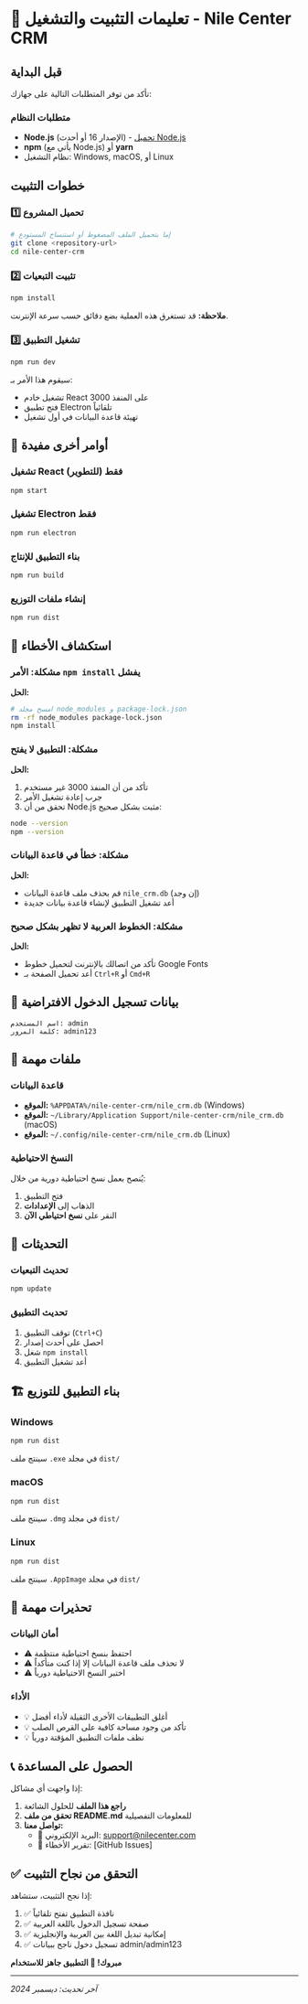 # 🚀 تعليمات التثبيت والتشغيل - Nile Center CRM

## قبل البداية

تأكد من توفر المتطلبات التالية على جهازك:

### متطلبات النظام
- **Node.js** (الإصدار 16 أو أحدث) - [تحميل Node.js](https://nodejs.org/)
- **npm** (يأتي مع Node.js) أو **yarn**
- نظام التشغيل: Windows, macOS, أو Linux

## خطوات التثبيت

### 1️⃣ تحميل المشروع
```bash
# إما بتحميل الملف المضغوط أو استنساخ المستودع
git clone <repository-url>
cd nile-center-crm
```

### 2️⃣ تثبيت التبعيات
```bash
npm install
```

**ملاحظة:** قد تستغرق هذه العملية بضع دقائق حسب سرعة الإنترنت.

### 3️⃣ تشغيل التطبيق
```bash
npm run dev
```

سيقوم هذا الأمر بـ:
- تشغيل خادم React على المنفذ 3000
- فتح تطبيق Electron تلقائياً
- تهيئة قاعدة البيانات في أول تشغيل

## 🔧 أوامر أخرى مفيدة

### تشغيل React فقط (للتطوير)
```bash
npm start
```

### تشغيل Electron فقط
```bash
npm run electron
```

### بناء التطبيق للإنتاج
```bash
npm run build
```

### إنشاء ملفات التوزيع
```bash
npm run dist
```

## 🐛 استكشاف الأخطاء

### مشكلة: الأمر `npm install` يفشل
**الحل:**
```bash
# امسح مجلد node_modules و package-lock.json
rm -rf node_modules package-lock.json
npm install
```

### مشكلة: التطبيق لا يفتح
**الحل:**
1. تأكد من أن المنفذ 3000 غير مستخدم
2. جرب إعادة تشغيل الأمر
3. تحقق من أن Node.js مثبت بشكل صحيح:
```bash
node --version
npm --version
```

### مشكلة: خطأ في قاعدة البيانات
**الحل:**
- قم بحذف ملف قاعدة البيانات `nile_crm.db` (إن وجد)
- أعد تشغيل التطبيق لإنشاء قاعدة بيانات جديدة

### مشكلة: الخطوط العربية لا تظهر بشكل صحيح
**الحل:**
- تأكد من اتصالك بالإنترنت لتحميل خطوط Google Fonts
- أعد تحميل الصفحة بـ `Ctrl+R` أو `Cmd+R`

## 📱 بيانات تسجيل الدخول الافتراضية

```
اسم المستخدم: admin
كلمة المرور: admin123
```

## 📂 ملفات مهمة

### قاعدة البيانات
- **الموقع:** `%APPDATA%/nile-center-crm/nile_crm.db` (Windows)
- **الموقع:** `~/Library/Application Support/nile-center-crm/nile_crm.db` (macOS)
- **الموقع:** `~/.config/nile-center-crm/nile_crm.db` (Linux)

### النسخ الاحتياطية
يُنصح بعمل نسخ احتياطية دورية من خلال:
1. فتح التطبيق
2. الذهاب إلى **الإعدادات**
3. النقر على **نسخ احتياطي الآن**

## 🔄 التحديثات

### تحديث التبعيات
```bash
npm update
```

### تحديث التطبيق
1. توقف التطبيق (`Ctrl+C`)
2. احصل على أحدث إصدار
3. شغل `npm install`
4. أعد تشغيل التطبيق

## 🏗 بناء التطبيق للتوزيع

### Windows
```bash
npm run dist
```
سينتج ملف `.exe` في مجلد `dist/`

### macOS
```bash
npm run dist
```
سينتج ملف `.dmg` في مجلد `dist/`

### Linux
```bash
npm run dist
```
سينتج ملف `.AppImage` في مجلد `dist/`

## 🚨 تحذيرات مهمة

### أمان البيانات
- ⚠️ احتفظ بنسخ احتياطية منتظمة
- ⚠️ لا تحذف ملف قاعدة البيانات إلا إذا كنت متأكداً
- ⚠️ اختبر النسخ الاحتياطية دورياً

### الأداء
- 💡 أغلق التطبيقات الأخرى الثقيلة لأداء أفضل
- 💡 تأكد من وجود مساحة كافية على القرص الصلب
- 💡 نظف ملفات التطبيق المؤقتة دورياً

## 📞 الحصول على المساعدة

إذا واجهت أي مشاكل:

1. **راجع هذا الملف** للحلول الشائعة
2. **تحقق من ملف README.md** للمعلومات التفصيلية
3. **تواصل معنا:**
   - 📧 البريد الإلكتروني: support@nilecenter.com
   - 🐛 تقرير الأخطاء: [GitHub Issues]

## ✅ التحقق من نجاح التثبيت

إذا نجح التثبيت، ستشاهد:
1. ✅ نافذة التطبيق تفتح تلقائياً
2. ✅ صفحة تسجيل الدخول باللغة العربية
3. ✅ إمكانية تبديل اللغة بين العربية والإنجليزية
4. ✅ تسجيل دخول ناجح ببيانات admin/admin123

**مبروك! 🎉 التطبيق جاهز للاستخدام**

---

*آخر تحديث: ديسمبر 2024*